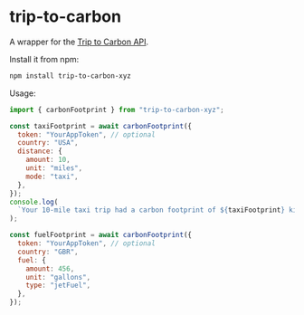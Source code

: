 # trip-to-carbon

A wrapper for the [Trip to Carbon API](https://triptocarbon.xyz/).

Install it from npm:

```sh
npm install trip-to-carbon-xyz
```

Usage:

```javascript
import { carbonFootprint } from "trip-to-carbon-xyz";

const taxiFootprint = await carbonFootprint({
  token: "YourAppToken", // optional
  country: "USA",
  distance: {
    amount: 10,
    unit: "miles",
    mode: "taxi",
  },
});
console.log(
  `Your 10-mile taxi trip had a carbon footprint of ${taxiFootprint} kilograms.`,
);

const fuelFootprint = await carbonFootprint({
  token: "YourAppToken", // optional
  country: "GBR",
  fuel: {
    amount: 456,
    unit: "gallons",
    type: "jetFuel",
  },
});
```
